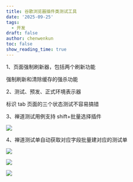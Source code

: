 ```yaml
---
title: 谷歌浏览器插件类测试工具
date: '2025-09-25'
tags:
  - 开发
draft: false
author: chenwenkun
toc: false
show_reading_time: true
---
```

1、页面强制刷新器，包括两个刷新功能

强制刷新和清除缓存的强杀功能

2、测试、预发、正式环境表示器

标识 tab 页面的三个状态测试不容易搞错

3、禅道测试用例支持 shift+批量选择插件

![](https://prod-files-secure.s3.us-west-2.amazonaws.com/c205fb54-92b2-4987-8be3-972b67d27acc/7ca8990d-2ef0-4ad6-8256-c807dbb8b3d5/image.png?X-Amz-Algorithm=AWS4-HMAC-SHA256&X-Amz-Content-Sha256=UNSIGNED-PAYLOAD&X-Amz-Credential=ASIAZI2LB466Q2BKB6SE%2F20251028%2Fus-west-2%2Fs3%2Faws4_request&X-Amz-Date=20251028T005033Z&X-Amz-Expires=3600&X-Amz-Security-Token=IQoJb3JpZ2luX2VjEPj%2F%2F%2F%2F%2F%2F%2F%2F%2F%2FwEaCXVzLXdlc3QtMiJIMEYCIQCZzdoYeLx6mDx3ykBIC1r%2B0YlIz8Ky2Fcs%2FnFe%2FCdXvQIhANiuvxrMnW2fZEDJ6MIoTKRFul6TEQ5WQycuONwn6MnQKogECLH%2F%2F%2F%2F%2F%2F%2F%2F%2F%2FwEQABoMNjM3NDIzMTgzODA1Igzkqrnr0gPpVzt0TPAq3ANUTESq6ISFz859VelSTv2iqzz6rA%2FEnFqkgseDByWJMkkOmlcAEbFblPW%2FJuoLxLhB1JDU707uFc2G8RJAp3qvHDB6Gtoara3ZL5at1YNSAFsi9oOOiWkxWSQ1GWUVpr5p%2BbH3LQuq6X2wCoVJUh%2Bc7iAf%2FrY%2BXGCG2RkpIBJyOSHSw43%2BqNJw0lOAenTWw4%2FymOlZ8bIay15%2FBpiSrzSOGucsPLsR7XoEK41gNW9ZKBrSwqphUtRCRUtVRh2EEld2DCSXtD77pSi3fHmMlJ4bGzEHbj5gdcJGmcAW1WYkfdBVWIc9UTxeBhfPvdc2Llzbr2ilfrsO4m9Mq0Db4B%2Bc%2FUF8S45wEwDDOgkuni9TgvPm68kE%2Fy3jvJjtEy94SeBZYiKVLpzBIskacgoq8DLPos8Ltb4kft9nHOvBGQh58DMc6mEDTpgM72CP4TwDjfnZzLnumLGARxM0Bj3a%2B02rPPUcB2pl8%2F1w8K2Vcb9GQbGEXsxI6sTU1JL4qx3mqz0SH41%2Bzitmjp%2Bg9zrM6mvfDc%2Bbb6sF7mt1K80%2FBnwuVgHn0hVXJtV0%2Bm9RCev%2BLAJ5opJmxzeRxzdpk49oTHGhACPR2rjKW75z06aIW1xahZEIuSXmp22lPkLmkTCIk4DIBjqkAfMP5pGx4yJsxBY%2FeeEFLyNsGDyR2v6%2Fgl9RBpt7bEILM0X4UrRYG9Hz12k0Nt%2FekfbqNqoanmBu59p51%2FwqiIiI3VnmsKWRag2pDKIMX8W0j3hCxhu1vKylxtGA0uAUZYIoha%2FAp6p7lvcZj5Fy6fv6aUMJzSQhgq5uCGnvO7TAUcktnYOU1R8H0ve3JrAPb1eMUbUb0mi87cv2QM8SYtMP%2BRIa&X-Amz-Signature=d4384c1c6433b9e6307bf32d2c43b0948963b8ed5ef10c50fc510f6e1d79c33f&X-Amz-SignedHeaders=host&x-amz-checksum-mode=ENABLED&x-id=GetObject)

4、禅道测试单自动获取对应字段批量建对应的测试单

![](https://prod-files-secure.s3.us-west-2.amazonaws.com/c205fb54-92b2-4987-8be3-972b67d27acc/1ea39b01-dd1c-4a56-bb09-4fe87447f5c7/image.png?X-Amz-Algorithm=AWS4-HMAC-SHA256&X-Amz-Content-Sha256=UNSIGNED-PAYLOAD&X-Amz-Credential=ASIAZI2LB466Q2BKB6SE%2F20251028%2Fus-west-2%2Fs3%2Faws4_request&X-Amz-Date=20251028T005033Z&X-Amz-Expires=3600&X-Amz-Security-Token=IQoJb3JpZ2luX2VjEPj%2F%2F%2F%2F%2F%2F%2F%2F%2F%2FwEaCXVzLXdlc3QtMiJIMEYCIQCZzdoYeLx6mDx3ykBIC1r%2B0YlIz8Ky2Fcs%2FnFe%2FCdXvQIhANiuvxrMnW2fZEDJ6MIoTKRFul6TEQ5WQycuONwn6MnQKogECLH%2F%2F%2F%2F%2F%2F%2F%2F%2F%2FwEQABoMNjM3NDIzMTgzODA1Igzkqrnr0gPpVzt0TPAq3ANUTESq6ISFz859VelSTv2iqzz6rA%2FEnFqkgseDByWJMkkOmlcAEbFblPW%2FJuoLxLhB1JDU707uFc2G8RJAp3qvHDB6Gtoara3ZL5at1YNSAFsi9oOOiWkxWSQ1GWUVpr5p%2BbH3LQuq6X2wCoVJUh%2Bc7iAf%2FrY%2BXGCG2RkpIBJyOSHSw43%2BqNJw0lOAenTWw4%2FymOlZ8bIay15%2FBpiSrzSOGucsPLsR7XoEK41gNW9ZKBrSwqphUtRCRUtVRh2EEld2DCSXtD77pSi3fHmMlJ4bGzEHbj5gdcJGmcAW1WYkfdBVWIc9UTxeBhfPvdc2Llzbr2ilfrsO4m9Mq0Db4B%2Bc%2FUF8S45wEwDDOgkuni9TgvPm68kE%2Fy3jvJjtEy94SeBZYiKVLpzBIskacgoq8DLPos8Ltb4kft9nHOvBGQh58DMc6mEDTpgM72CP4TwDjfnZzLnumLGARxM0Bj3a%2B02rPPUcB2pl8%2F1w8K2Vcb9GQbGEXsxI6sTU1JL4qx3mqz0SH41%2Bzitmjp%2Bg9zrM6mvfDc%2Bbb6sF7mt1K80%2FBnwuVgHn0hVXJtV0%2Bm9RCev%2BLAJ5opJmxzeRxzdpk49oTHGhACPR2rjKW75z06aIW1xahZEIuSXmp22lPkLmkTCIk4DIBjqkAfMP5pGx4yJsxBY%2FeeEFLyNsGDyR2v6%2Fgl9RBpt7bEILM0X4UrRYG9Hz12k0Nt%2FekfbqNqoanmBu59p51%2FwqiIiI3VnmsKWRag2pDKIMX8W0j3hCxhu1vKylxtGA0uAUZYIoha%2FAp6p7lvcZj5Fy6fv6aUMJzSQhgq5uCGnvO7TAUcktnYOU1R8H0ve3JrAPb1eMUbUb0mi87cv2QM8SYtMP%2BRIa&X-Amz-Signature=7d6995185ff9d18edb4c7196eb77b39fc5cf13fef0b3768814f47678ed551b40&X-Amz-SignedHeaders=host&x-amz-checksum-mode=ENABLED&x-id=GetObject)

![](https://prod-files-secure.s3.us-west-2.amazonaws.com/c205fb54-92b2-4987-8be3-972b67d27acc/fa727f1d-546c-42aa-9508-d8d3d1275bcd/image.png?X-Amz-Algorithm=AWS4-HMAC-SHA256&X-Amz-Content-Sha256=UNSIGNED-PAYLOAD&X-Amz-Credential=ASIAZI2LB466Q2BKB6SE%2F20251028%2Fus-west-2%2Fs3%2Faws4_request&X-Amz-Date=20251028T005033Z&X-Amz-Expires=3600&X-Amz-Security-Token=IQoJb3JpZ2luX2VjEPj%2F%2F%2F%2F%2F%2F%2F%2F%2F%2FwEaCXVzLXdlc3QtMiJIMEYCIQCZzdoYeLx6mDx3ykBIC1r%2B0YlIz8Ky2Fcs%2FnFe%2FCdXvQIhANiuvxrMnW2fZEDJ6MIoTKRFul6TEQ5WQycuONwn6MnQKogECLH%2F%2F%2F%2F%2F%2F%2F%2F%2F%2FwEQABoMNjM3NDIzMTgzODA1Igzkqrnr0gPpVzt0TPAq3ANUTESq6ISFz859VelSTv2iqzz6rA%2FEnFqkgseDByWJMkkOmlcAEbFblPW%2FJuoLxLhB1JDU707uFc2G8RJAp3qvHDB6Gtoara3ZL5at1YNSAFsi9oOOiWkxWSQ1GWUVpr5p%2BbH3LQuq6X2wCoVJUh%2Bc7iAf%2FrY%2BXGCG2RkpIBJyOSHSw43%2BqNJw0lOAenTWw4%2FymOlZ8bIay15%2FBpiSrzSOGucsPLsR7XoEK41gNW9ZKBrSwqphUtRCRUtVRh2EEld2DCSXtD77pSi3fHmMlJ4bGzEHbj5gdcJGmcAW1WYkfdBVWIc9UTxeBhfPvdc2Llzbr2ilfrsO4m9Mq0Db4B%2Bc%2FUF8S45wEwDDOgkuni9TgvPm68kE%2Fy3jvJjtEy94SeBZYiKVLpzBIskacgoq8DLPos8Ltb4kft9nHOvBGQh58DMc6mEDTpgM72CP4TwDjfnZzLnumLGARxM0Bj3a%2B02rPPUcB2pl8%2F1w8K2Vcb9GQbGEXsxI6sTU1JL4qx3mqz0SH41%2Bzitmjp%2Bg9zrM6mvfDc%2Bbb6sF7mt1K80%2FBnwuVgHn0hVXJtV0%2Bm9RCev%2BLAJ5opJmxzeRxzdpk49oTHGhACPR2rjKW75z06aIW1xahZEIuSXmp22lPkLmkTCIk4DIBjqkAfMP5pGx4yJsxBY%2FeeEFLyNsGDyR2v6%2Fgl9RBpt7bEILM0X4UrRYG9Hz12k0Nt%2FekfbqNqoanmBu59p51%2FwqiIiI3VnmsKWRag2pDKIMX8W0j3hCxhu1vKylxtGA0uAUZYIoha%2FAp6p7lvcZj5Fy6fv6aUMJzSQhgq5uCGnvO7TAUcktnYOU1R8H0ve3JrAPb1eMUbUb0mi87cv2QM8SYtMP%2BRIa&X-Amz-Signature=36e43e1505c252958c605b1b967612ce65c7085427ea0baf78bbed4a57b251ee&X-Amz-SignedHeaders=host&x-amz-checksum-mode=ENABLED&x-id=GetObject)

![](https://prod-files-secure.s3.us-west-2.amazonaws.com/c205fb54-92b2-4987-8be3-972b67d27acc/2a374ca8-3be3-4978-8ee1-2331f1db0267/image.png?X-Amz-Algorithm=AWS4-HMAC-SHA256&X-Amz-Content-Sha256=UNSIGNED-PAYLOAD&X-Amz-Credential=ASIAZI2LB466Q2BKB6SE%2F20251028%2Fus-west-2%2Fs3%2Faws4_request&X-Amz-Date=20251028T005034Z&X-Amz-Expires=3600&X-Amz-Security-Token=IQoJb3JpZ2luX2VjEPj%2F%2F%2F%2F%2F%2F%2F%2F%2F%2FwEaCXVzLXdlc3QtMiJIMEYCIQCZzdoYeLx6mDx3ykBIC1r%2B0YlIz8Ky2Fcs%2FnFe%2FCdXvQIhANiuvxrMnW2fZEDJ6MIoTKRFul6TEQ5WQycuONwn6MnQKogECLH%2F%2F%2F%2F%2F%2F%2F%2F%2F%2FwEQABoMNjM3NDIzMTgzODA1Igzkqrnr0gPpVzt0TPAq3ANUTESq6ISFz859VelSTv2iqzz6rA%2FEnFqkgseDByWJMkkOmlcAEbFblPW%2FJuoLxLhB1JDU707uFc2G8RJAp3qvHDB6Gtoara3ZL5at1YNSAFsi9oOOiWkxWSQ1GWUVpr5p%2BbH3LQuq6X2wCoVJUh%2Bc7iAf%2FrY%2BXGCG2RkpIBJyOSHSw43%2BqNJw0lOAenTWw4%2FymOlZ8bIay15%2FBpiSrzSOGucsPLsR7XoEK41gNW9ZKBrSwqphUtRCRUtVRh2EEld2DCSXtD77pSi3fHmMlJ4bGzEHbj5gdcJGmcAW1WYkfdBVWIc9UTxeBhfPvdc2Llzbr2ilfrsO4m9Mq0Db4B%2Bc%2FUF8S45wEwDDOgkuni9TgvPm68kE%2Fy3jvJjtEy94SeBZYiKVLpzBIskacgoq8DLPos8Ltb4kft9nHOvBGQh58DMc6mEDTpgM72CP4TwDjfnZzLnumLGARxM0Bj3a%2B02rPPUcB2pl8%2F1w8K2Vcb9GQbGEXsxI6sTU1JL4qx3mqz0SH41%2Bzitmjp%2Bg9zrM6mvfDc%2Bbb6sF7mt1K80%2FBnwuVgHn0hVXJtV0%2Bm9RCev%2BLAJ5opJmxzeRxzdpk49oTHGhACPR2rjKW75z06aIW1xahZEIuSXmp22lPkLmkTCIk4DIBjqkAfMP5pGx4yJsxBY%2FeeEFLyNsGDyR2v6%2Fgl9RBpt7bEILM0X4UrRYG9Hz12k0Nt%2FekfbqNqoanmBu59p51%2FwqiIiI3VnmsKWRag2pDKIMX8W0j3hCxhu1vKylxtGA0uAUZYIoha%2FAp6p7lvcZj5Fy6fv6aUMJzSQhgq5uCGnvO7TAUcktnYOU1R8H0ve3JrAPb1eMUbUb0mi87cv2QM8SYtMP%2BRIa&X-Amz-Signature=4e5baa92bea431484c583c3ab51ea0b35993a37509b275423d1724a12781cd46&X-Amz-SignedHeaders=host&x-amz-checksum-mode=ENABLED&x-id=GetObject)
